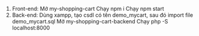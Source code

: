 1. Front-end:
Mở my-shopping-cart
Chạy npm i
Chạy npm start
2. Back-end:
Dùng xampp, tạo csdl có tên demo_mycart, sau đó import file demo_mycart.sql
Mở my-shopping-cart-backend
Chạy php -S localhost:8000
